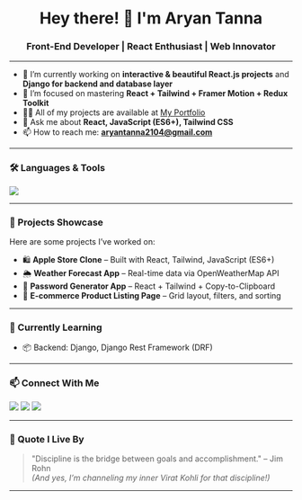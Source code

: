 <h1 align="center">Hey there! 👋 I'm Aryan Tanna</h1>
<h3 align="center">Front-End Developer | React Enthusiast | Web Innovator</h3>

---

- 🔭 I’m currently working on **interactive & beautiful React.js projects** and **Django for backend and database layer**
- 🌱 I’m focused on mastering **React + Tailwind + Framer Motion + Redux Toolkit**
- 👨‍💻 All of my projects are available at [My Portfolio]([https://my-portfolio-rho-bay-52.vercel.app/])
- 💬 Ask me about **React, JavaScript (ES6+), Tailwind CSS**
- 📫 How to reach me: **aryantanna2104@gmail.com**

---

### 🛠️ Languages & Tools

<p align="left">
  <img src="https://skillicons.dev/icons?i=react,js,tailwind,html,css,vite,redux,git,python,django,java,node,express,mongodb" />
</p>

---

### 🚀 Projects Showcase

Here are some projects I’ve worked on:

- 🛍️ **Apple Store Clone** – Built with React, Tailwind, JavaScript (ES6+)  
- 🌦️ **Weather Forecast App** – Real-time data via OpenWeatherMap API  
- 🧪 **Password Generator App** – React + Tailwind + Copy-to-Clipboard  
- 🛒 **E-commerce Product Listing Page** – Grid layout, filters, and sorting

---

### 📌 Currently Learning

- 📦 Backend: Django, Django Rest Framework (DRF)

---

### 📫 Connect With Me

<p align="left">
  <a href="mailto:aryantanna2104@gmail.com"><img src="https://img.shields.io/badge/Gmail-D14836?style=for-the-badge&logo=gmail&logoColor=white" /></a>
  <a href="https://www.linkedin.com/in/aryan-tanna"><img src="https://img.shields.io/badge/LinkedIn-0A66C2?style=for-the-badge&logo=linkedin&logoColor=white" /></a>
  <a href="https://github.com/levi2104"><img src="https://img.shields.io/badge/GitHub-000000?style=for-the-badge&logo=github&logoColor=white" /></a>
</p>

---

### 🧠 Quote I Live By

> "Discipline is the bridge between goals and accomplishment." – Jim Rohn  
> _(And yes, I’m channeling my inner Virat Kohli for that discipline!)_

---

<!--
**aryantanna/aryantanna** is a ✨ special ✨ repository because its `README.md` appears on your GitHub profile.
-->

